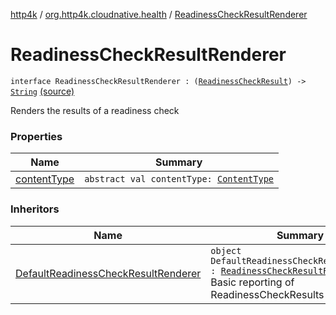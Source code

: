 [http4k](../../index.md) / [org.http4k.cloudnative.health](../index.md) / [ReadinessCheckResultRenderer](./index.md)

# ReadinessCheckResultRenderer

`interface ReadinessCheckResultRenderer : (`[`ReadinessCheckResult`](../-readiness-check-result/index.md)`) -> `[`String`](https://kotlinlang.org/api/latest/jvm/stdlib/kotlin/-string/index.html) [(source)](https://github.com/http4k/http4k/blob/master/http4k-cloudnative/src/main/kotlin/org/http4k/cloudnative/health/ReadinessCheckResultRenderer.kt#L10)

Renders the results of a readiness check

### Properties

| Name | Summary |
|---|---|
| [contentType](content-type.md) | `abstract val contentType: `[`ContentType`](../../org.http4k.core/-content-type/index.md) |

### Inheritors

| Name | Summary |
|---|---|
| [DefaultReadinessCheckResultRenderer](../-default-readiness-check-result-renderer/index.md) | `object DefaultReadinessCheckResultRenderer : `[`ReadinessCheckResultRenderer`](./index.md)<br>Basic reporting of ReadinessCheckResults |
